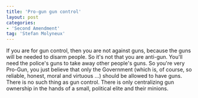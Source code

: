 ```yaml
---
title: 'Pro-gun gun control'
layout: post
categories:
- 'Second Amendment'
tag: 'Stefan Molyneux'
---
```


If you are for gun control, then you are not against guns, because the guns will be needed to disarm people. So it's not that you are anti-gun. You'll need the police's guns to take away other people's guns. So you're very Pro-Gun, you just believe that only the Government (which is, of course, so reliable, honest, moral and virtuous ...) should be allowed to have guns. There is no such thing as gun control. There is only centralizing gun ownership in the hands of a small, political elite and their minions.